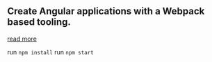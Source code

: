 ## Create Angular applications with a Webpack based tooling.

[read more](https://angular.io/docs/ts/latest/guide/webpack.html)

run `npm install`
run `npm start`
